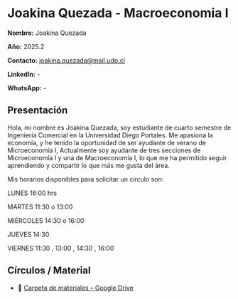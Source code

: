 # Joakina Quezada - Macroeconomia I

**Nombre:** Joakina Quezada

**Año:** 2025.2         

**Contacto:**  [joakina.quezada@mail.udp.cl](mailto:joakina.quezada@mail.udp.cl?subject=Consulta%20Tutor%C3%ADas%20MacroeconomiaI%20I)

**LinkedIn:** -         

**WhatsApp:** -                          

## Presentación
Hola, mi nombre es Joakina Quezada, soy estudiante de cuarto semestre de Ingeniería Comercial en la Universidad Diego Portales.
Me apasiona la economía, y he tenido la oportunidad de ser ayudante de verano de Microeconomía I, Actualmente soy ayudante de tres secciones de Microeconomía I y una de Macroeconomía I, lo que me ha permitido seguir aprendiendo y compartir lo que más me gusta del área.

Mis horarios disponibles para solicitar un circulo son:

LUNES 16:00 hrs

MARTES 11:30 o 13:00 

MIÉRCOLES 14:30 o 16:00

JUEVES 14:30

VIERNES 11:30 , 13:00 , 14:30 ,  16:00 



## Círculos / Material

- 📁 [Carpeta de materiales – Google Drive](https://drive.google.com/drive/folders/1wmfN9BZ0SYvihsP9AYnNnenPh9oCoE8F?usp=sharing)

